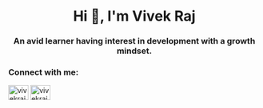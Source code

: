 <h1 align="center">Hi 👋, I'm Vivek Raj</h1>
<h3 align="center">An avid learner having interest in development with a growth mindset.</h3>

<h3 align="left">Connect with me:</h3>
<p align="left">
<a href="https://twitter.com/vivekrajx" target="blank"><img align="center" src="https://raw.githubusercontent.com/rahuldkjain/github-profile-readme-generator/master/src/images/icons/Social/twitter.svg" alt="vivekrajx" height="30" width="40" /></a>
<a href="https://linkedin.com/in/vivekrajx" target="blank"><img align="center" src="https://raw.githubusercontent.com/rahuldkjain/github-profile-readme-generator/master/src/images/icons/Social/linked-in-alt.svg" alt="vivekrajx" height="30" width="40" /></a>

